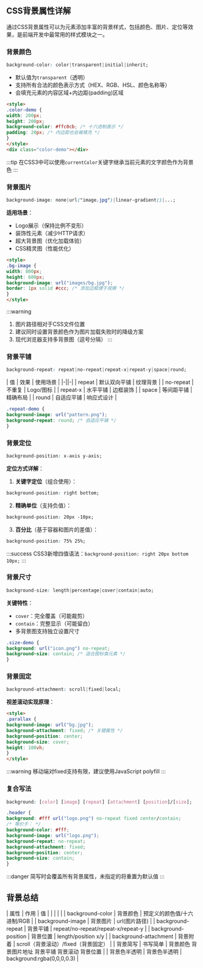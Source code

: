 ## CSS背景属性详解

通过CSS背景属性可以为元素添加丰富的背景样式，包括颜色、图片、定位等效果，是前端开发中最常用的样式模块之一。



### 背景颜色
```css
background-color: color|transparent|initial|inherit;
```
- 默认值为`transparent`（透明）
- 支持所有合法的颜色表示方式（HEX、RGB、HSL、颜色名称等）
- 会填充元素的内容区域+内边距(padding)区域

```html
<style>
.color-demo {
width: 200px;
height: 200px;
background-color: #ffc0cb; /* 十六进制表示 */
padding: 20px; /* 内边距也会被填充 */
}
</style>
<div class="color-demo"></div>
```

:::tip
在CSS3中可以使用`currentColor`关键字继承当前元素的文字颜色作为背景色
:::



### 背景图片
```css
background-image: none|url("image.jpg")|linear-gradient()|...;
```
**适用场景**：
- Logo展示（保持比例不变形）
- 装饰性元素（减少HTTP请求）
- 超大背景图（优化加载体验）
- CSS精灵图（性能优化）

```html
<style>
.bg-image {
width: 800px;
height: 600px;
background-image: url("images/bg.jpg");
border: 1px solid #ccc; /* 添加边框便于观察 */
}
</style>
```

:::warning
1. 图片路径相对于CSS文件位置
2. 建议同时设置背景颜色作为图片加载失败时的降级方案
3. 现代浏览器支持多背景图（逗号分隔）
:::



### 背景平铺
```css
background-repeat: repeat|no-repeat|repeat-x|repeat-y|space|round;
```

| 值 | 效果 | 使用场景 |
|-||-|
| repeat | 默认双向平铺 | 纹理背景 |
| no-repeat | 不重复 | Logo/图标 |
| repeat-x | 水平平铺 | 边框装饰 |
| space | 等间距平铺 | 精确布局 |
| round | 自适应平铺 | 响应式设计 |

```css
.repeat-demo {
background-image: url("pattern.png");
background-repeat: round; /* 自适应平铺 */
}
```



### 背景定位
```css
background-position: x-axis y-axis;
```
**定位方式详解**：
1. **关键字定位**（组合使用）：
```css
background-position: right bottom;
```
2. **精确单位**（支持负值）：
```css
background-position: 20px -10px;
```
3. **百分比**（基于容器和图片的差值）：
```css
background-position: 75% 25%;
```

:::success
CSS3新增四值语法：`background-position: right 20px bottom 10px;`
:::



### 背景尺寸
```css
background-size: length|percentage|cover|contain|auto;
```
**关键特性**：
- `cover`：完全覆盖（可能裁剪）
- `contain`：完整显示（可能留白）
- 多背景图支持独立设置尺寸

```css
.size-demo {
background: url("icon.png") no-repeat;
background-size: contain; /* 适合图标类元素 */
}
```



### 背景固定
```css
background-attachment: scroll|fixed|local;
```
**视差滚动实现原理**：
```html
<style>
.parallax {
background-image: url("bg.jpg");
background-attachment: fixed; /* 关键属性 */
background-position: center;
background-size: cover;
height: 100vh;
}
</style>
```

:::warning
移动端对fixed支持有限，建议使用JavaScript polyfill
:::



### 复合写法
```css
background: [color] [image] [repeat] [attachment] [position]/[size];
```
```css
.header {
background: #fff url("logo.png") no-repeat fixed center/contain;
/* 等价于： */
background-color: #fff;
background-image: url("logo.png");
background-repeat: no-repeat;
background-attachment: fixed;
background-position: center;
background-size: contain;
}
```

:::danger
简写时会覆盖所有背景属性，未指定的将重置为默认值
:::

## 背景总结

| 属性                  | 作用         | 值                                               |
|  |  |  |
| background-color      | 背景颜色     | 预定义的颜色值/十六进制/RGB                      |
| background-image      | 背景图片     | url(图片路径)                                    |
| background-repeat     | 背景平铺     | repeat/no-repeat/repeat-x/repeat-y               |
| background-position   | 背景位置     | length/position x/y                              |
| background-attachment | 背景附着     | scroll（背景滚动）/fixed（背景固定）             |
| 背景简写              | 书写简单     | 背景颜色 背景图片地址 背景平铺 背景滚动 背景位置 |
| 背景色半透明          | 背景色半透明 | background:rgba(0,0,0,0.3)                       |
